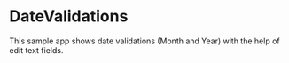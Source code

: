 # DateValidations
This sample app shows date validations (Month and Year) with the help of edit text fields.
